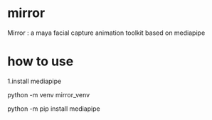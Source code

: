 # mirror
Mirror : a maya facial capture animation toolkit based on mediapipe

# how to use
1.install mediapipe 

python -m venv mirror_venv

python -m pip install mediapipe
